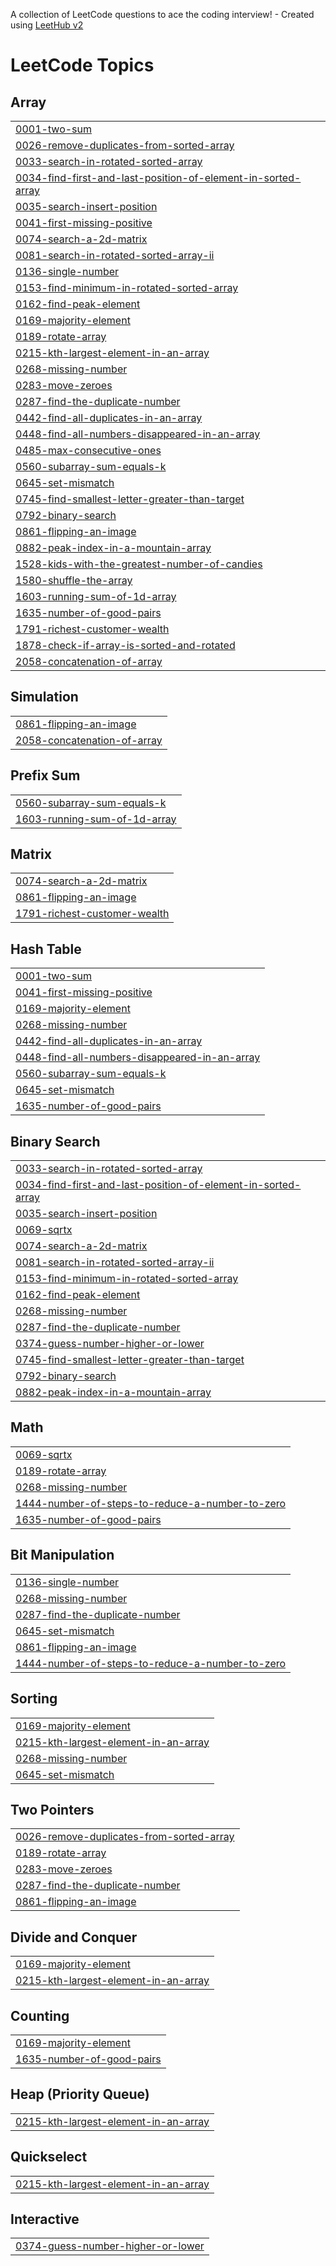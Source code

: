 A collection of LeetCode questions to ace the coding interview! - Created using [LeetHub v2](https://github.com/arunbhardwaj/LeetHub-2.0)
<!---LeetCode Topics Start-->
# LeetCode Topics
## Array
|  |
| ------- |
| [0001-two-sum](https://github.com/aabidbilal/DSA/tree/master/0001-two-sum) |
| [0026-remove-duplicates-from-sorted-array](https://github.com/aabidbilal/DSA/tree/master/0026-remove-duplicates-from-sorted-array) |
| [0033-search-in-rotated-sorted-array](https://github.com/aabidbilal/DSA/tree/master/0033-search-in-rotated-sorted-array) |
| [0034-find-first-and-last-position-of-element-in-sorted-array](https://github.com/aabidbilal/DSA/tree/master/0034-find-first-and-last-position-of-element-in-sorted-array) |
| [0035-search-insert-position](https://github.com/aabidbilal/DSA/tree/master/0035-search-insert-position) |
| [0041-first-missing-positive](https://github.com/aabidbilal/DSA/tree/master/0041-first-missing-positive) |
| [0074-search-a-2d-matrix](https://github.com/aabidbilal/DSA/tree/master/0074-search-a-2d-matrix) |
| [0081-search-in-rotated-sorted-array-ii](https://github.com/aabidbilal/DSA/tree/master/0081-search-in-rotated-sorted-array-ii) |
| [0136-single-number](https://github.com/aabidbilal/DSA/tree/master/0136-single-number) |
| [0153-find-minimum-in-rotated-sorted-array](https://github.com/aabidbilal/DSA/tree/master/0153-find-minimum-in-rotated-sorted-array) |
| [0162-find-peak-element](https://github.com/aabidbilal/DSA/tree/master/0162-find-peak-element) |
| [0169-majority-element](https://github.com/aabidbilal/DSA/tree/master/0169-majority-element) |
| [0189-rotate-array](https://github.com/aabidbilal/DSA/tree/master/0189-rotate-array) |
| [0215-kth-largest-element-in-an-array](https://github.com/aabidbilal/DSA/tree/master/0215-kth-largest-element-in-an-array) |
| [0268-missing-number](https://github.com/aabidbilal/DSA/tree/master/0268-missing-number) |
| [0283-move-zeroes](https://github.com/aabidbilal/DSA/tree/master/0283-move-zeroes) |
| [0287-find-the-duplicate-number](https://github.com/aabidbilal/DSA/tree/master/0287-find-the-duplicate-number) |
| [0442-find-all-duplicates-in-an-array](https://github.com/aabidbilal/DSA/tree/master/0442-find-all-duplicates-in-an-array) |
| [0448-find-all-numbers-disappeared-in-an-array](https://github.com/aabidbilal/DSA/tree/master/0448-find-all-numbers-disappeared-in-an-array) |
| [0485-max-consecutive-ones](https://github.com/aabidbilal/DSA/tree/master/0485-max-consecutive-ones) |
| [0560-subarray-sum-equals-k](https://github.com/aabidbilal/DSA/tree/master/0560-subarray-sum-equals-k) |
| [0645-set-mismatch](https://github.com/aabidbilal/DSA/tree/master/0645-set-mismatch) |
| [0745-find-smallest-letter-greater-than-target](https://github.com/aabidbilal/DSA/tree/master/0745-find-smallest-letter-greater-than-target) |
| [0792-binary-search](https://github.com/aabidbilal/DSA/tree/master/0792-binary-search) |
| [0861-flipping-an-image](https://github.com/aabidbilal/DSA/tree/master/0861-flipping-an-image) |
| [0882-peak-index-in-a-mountain-array](https://github.com/aabidbilal/DSA/tree/master/0882-peak-index-in-a-mountain-array) |
| [1528-kids-with-the-greatest-number-of-candies](https://github.com/aabidbilal/DSA/tree/master/1528-kids-with-the-greatest-number-of-candies) |
| [1580-shuffle-the-array](https://github.com/aabidbilal/DSA/tree/master/1580-shuffle-the-array) |
| [1603-running-sum-of-1d-array](https://github.com/aabidbilal/DSA/tree/master/1603-running-sum-of-1d-array) |
| [1635-number-of-good-pairs](https://github.com/aabidbilal/DSA/tree/master/1635-number-of-good-pairs) |
| [1791-richest-customer-wealth](https://github.com/aabidbilal/DSA/tree/master/1791-richest-customer-wealth) |
| [1878-check-if-array-is-sorted-and-rotated](https://github.com/aabidbilal/DSA/tree/master/1878-check-if-array-is-sorted-and-rotated) |
| [2058-concatenation-of-array](https://github.com/aabidbilal/DSA/tree/master/2058-concatenation-of-array) |
## Simulation
|  |
| ------- |
| [0861-flipping-an-image](https://github.com/aabidbilal/DSA/tree/master/0861-flipping-an-image) |
| [2058-concatenation-of-array](https://github.com/aabidbilal/DSA/tree/master/2058-concatenation-of-array) |
## Prefix Sum
|  |
| ------- |
| [0560-subarray-sum-equals-k](https://github.com/aabidbilal/DSA/tree/master/0560-subarray-sum-equals-k) |
| [1603-running-sum-of-1d-array](https://github.com/aabidbilal/DSA/tree/master/1603-running-sum-of-1d-array) |
## Matrix
|  |
| ------- |
| [0074-search-a-2d-matrix](https://github.com/aabidbilal/DSA/tree/master/0074-search-a-2d-matrix) |
| [0861-flipping-an-image](https://github.com/aabidbilal/DSA/tree/master/0861-flipping-an-image) |
| [1791-richest-customer-wealth](https://github.com/aabidbilal/DSA/tree/master/1791-richest-customer-wealth) |
## Hash Table
|  |
| ------- |
| [0001-two-sum](https://github.com/aabidbilal/DSA/tree/master/0001-two-sum) |
| [0041-first-missing-positive](https://github.com/aabidbilal/DSA/tree/master/0041-first-missing-positive) |
| [0169-majority-element](https://github.com/aabidbilal/DSA/tree/master/0169-majority-element) |
| [0268-missing-number](https://github.com/aabidbilal/DSA/tree/master/0268-missing-number) |
| [0442-find-all-duplicates-in-an-array](https://github.com/aabidbilal/DSA/tree/master/0442-find-all-duplicates-in-an-array) |
| [0448-find-all-numbers-disappeared-in-an-array](https://github.com/aabidbilal/DSA/tree/master/0448-find-all-numbers-disappeared-in-an-array) |
| [0560-subarray-sum-equals-k](https://github.com/aabidbilal/DSA/tree/master/0560-subarray-sum-equals-k) |
| [0645-set-mismatch](https://github.com/aabidbilal/DSA/tree/master/0645-set-mismatch) |
| [1635-number-of-good-pairs](https://github.com/aabidbilal/DSA/tree/master/1635-number-of-good-pairs) |
## Binary Search
|  |
| ------- |
| [0033-search-in-rotated-sorted-array](https://github.com/aabidbilal/DSA/tree/master/0033-search-in-rotated-sorted-array) |
| [0034-find-first-and-last-position-of-element-in-sorted-array](https://github.com/aabidbilal/DSA/tree/master/0034-find-first-and-last-position-of-element-in-sorted-array) |
| [0035-search-insert-position](https://github.com/aabidbilal/DSA/tree/master/0035-search-insert-position) |
| [0069-sqrtx](https://github.com/aabidbilal/DSA/tree/master/0069-sqrtx) |
| [0074-search-a-2d-matrix](https://github.com/aabidbilal/DSA/tree/master/0074-search-a-2d-matrix) |
| [0081-search-in-rotated-sorted-array-ii](https://github.com/aabidbilal/DSA/tree/master/0081-search-in-rotated-sorted-array-ii) |
| [0153-find-minimum-in-rotated-sorted-array](https://github.com/aabidbilal/DSA/tree/master/0153-find-minimum-in-rotated-sorted-array) |
| [0162-find-peak-element](https://github.com/aabidbilal/DSA/tree/master/0162-find-peak-element) |
| [0268-missing-number](https://github.com/aabidbilal/DSA/tree/master/0268-missing-number) |
| [0287-find-the-duplicate-number](https://github.com/aabidbilal/DSA/tree/master/0287-find-the-duplicate-number) |
| [0374-guess-number-higher-or-lower](https://github.com/aabidbilal/DSA/tree/master/0374-guess-number-higher-or-lower) |
| [0745-find-smallest-letter-greater-than-target](https://github.com/aabidbilal/DSA/tree/master/0745-find-smallest-letter-greater-than-target) |
| [0792-binary-search](https://github.com/aabidbilal/DSA/tree/master/0792-binary-search) |
| [0882-peak-index-in-a-mountain-array](https://github.com/aabidbilal/DSA/tree/master/0882-peak-index-in-a-mountain-array) |
## Math
|  |
| ------- |
| [0069-sqrtx](https://github.com/aabidbilal/DSA/tree/master/0069-sqrtx) |
| [0189-rotate-array](https://github.com/aabidbilal/DSA/tree/master/0189-rotate-array) |
| [0268-missing-number](https://github.com/aabidbilal/DSA/tree/master/0268-missing-number) |
| [1444-number-of-steps-to-reduce-a-number-to-zero](https://github.com/aabidbilal/DSA/tree/master/1444-number-of-steps-to-reduce-a-number-to-zero) |
| [1635-number-of-good-pairs](https://github.com/aabidbilal/DSA/tree/master/1635-number-of-good-pairs) |
## Bit Manipulation
|  |
| ------- |
| [0136-single-number](https://github.com/aabidbilal/DSA/tree/master/0136-single-number) |
| [0268-missing-number](https://github.com/aabidbilal/DSA/tree/master/0268-missing-number) |
| [0287-find-the-duplicate-number](https://github.com/aabidbilal/DSA/tree/master/0287-find-the-duplicate-number) |
| [0645-set-mismatch](https://github.com/aabidbilal/DSA/tree/master/0645-set-mismatch) |
| [0861-flipping-an-image](https://github.com/aabidbilal/DSA/tree/master/0861-flipping-an-image) |
| [1444-number-of-steps-to-reduce-a-number-to-zero](https://github.com/aabidbilal/DSA/tree/master/1444-number-of-steps-to-reduce-a-number-to-zero) |
## Sorting
|  |
| ------- |
| [0169-majority-element](https://github.com/aabidbilal/DSA/tree/master/0169-majority-element) |
| [0215-kth-largest-element-in-an-array](https://github.com/aabidbilal/DSA/tree/master/0215-kth-largest-element-in-an-array) |
| [0268-missing-number](https://github.com/aabidbilal/DSA/tree/master/0268-missing-number) |
| [0645-set-mismatch](https://github.com/aabidbilal/DSA/tree/master/0645-set-mismatch) |
## Two Pointers
|  |
| ------- |
| [0026-remove-duplicates-from-sorted-array](https://github.com/aabidbilal/DSA/tree/master/0026-remove-duplicates-from-sorted-array) |
| [0189-rotate-array](https://github.com/aabidbilal/DSA/tree/master/0189-rotate-array) |
| [0283-move-zeroes](https://github.com/aabidbilal/DSA/tree/master/0283-move-zeroes) |
| [0287-find-the-duplicate-number](https://github.com/aabidbilal/DSA/tree/master/0287-find-the-duplicate-number) |
| [0861-flipping-an-image](https://github.com/aabidbilal/DSA/tree/master/0861-flipping-an-image) |
## Divide and Conquer
|  |
| ------- |
| [0169-majority-element](https://github.com/aabidbilal/DSA/tree/master/0169-majority-element) |
| [0215-kth-largest-element-in-an-array](https://github.com/aabidbilal/DSA/tree/master/0215-kth-largest-element-in-an-array) |
## Counting
|  |
| ------- |
| [0169-majority-element](https://github.com/aabidbilal/DSA/tree/master/0169-majority-element) |
| [1635-number-of-good-pairs](https://github.com/aabidbilal/DSA/tree/master/1635-number-of-good-pairs) |
## Heap (Priority Queue)
|  |
| ------- |
| [0215-kth-largest-element-in-an-array](https://github.com/aabidbilal/DSA/tree/master/0215-kth-largest-element-in-an-array) |
## Quickselect
|  |
| ------- |
| [0215-kth-largest-element-in-an-array](https://github.com/aabidbilal/DSA/tree/master/0215-kth-largest-element-in-an-array) |
## Interactive
|  |
| ------- |
| [0374-guess-number-higher-or-lower](https://github.com/aabidbilal/DSA/tree/master/0374-guess-number-higher-or-lower) |
<!---LeetCode Topics End-->